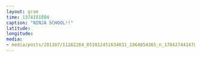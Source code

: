 ```yaml
---
layout: gram
time: 1374181884
caption: "NINJA SCHOOL!!"
latitude: 
longitude: 
media:
- media/posts/201307/11282264_851012451634831_1864654365_n_17842744147000351.jpg
---
```

